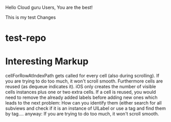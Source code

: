 
Hello Cloud guru Users, You are the best!

This is my test Changes
# test-repo

# Interesting Markup
cellForRowAtIndexPath gets called for every cell (also during scrolling). If you are trying to do too much, it won't scroll smooth. Furthermore cells are reused (as dequeue indicates it). iOS only creates the number of visible cells instances plus one or two extra cells. If a cell is reused, you would need to remove the already added labels before adding new ones which leads to the next problem: How can you identify them (either search for all subviews and check if it is an instance of UILabel or use a tag and find them by tag.... anyway: If you are trying to do too much, it won't scroll smooth.
